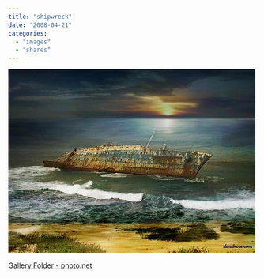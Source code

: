 ```yaml
---
title: "shipwreck"
date: "2008-04-21"
categories: 
  - "images"
  - "shares"
---
```


![](images/4wnP83SaF82myrgbqcelTUlu_1280.jpg)

[Gallery Folder - photo.net](http://photo.net/photodb/folder?folder_id=744944)
